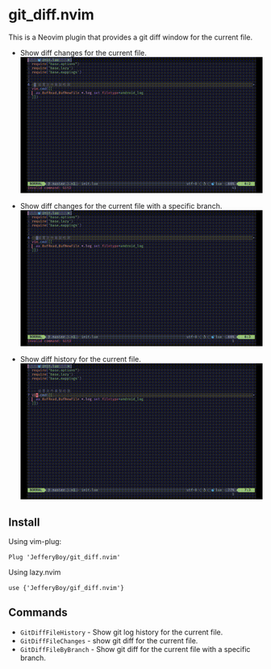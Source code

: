 # git_diff.nvim

This is a Neovim plugin that provides a git diff window for the current file.

- Show diff changes for the current file.
![git_diff_change](./assets/git_diff_change.gif)

- Show diff changes for the current file with a specific branch.
![git_diff_branch](./assets/git_diff_branch.gif)

- Show diff history for the current file.
![git_diff_log](./assets/git_diff_log.gif)

## Install

Using vim-plug:
```
Plug 'JefferyBoy/git_diff.nvim'
```
Using lazy.nvim
```
use {'JefferyBoy/gif_diff.nvim'}
```

## Commands

- `GitDiffFileHistory` - Show git log history for the current file.
- `GitDiffFileChanges` - show git diff for the current file.
- `GitDiffFileByBranch` - Show git diff for the current file with a specific branch.
